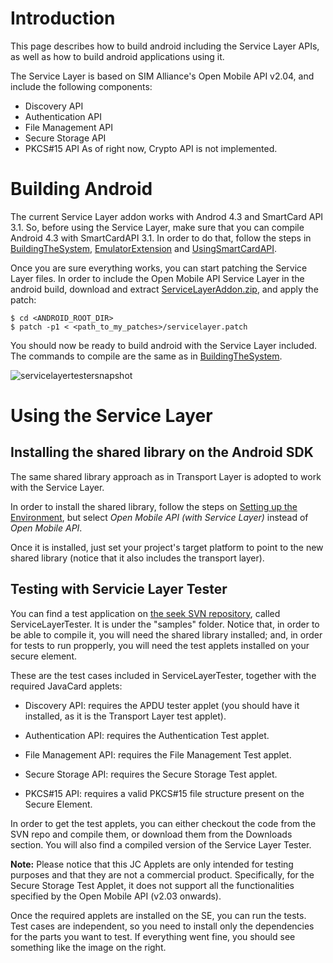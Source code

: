 # Introduction #

This page describes how to build android including the Service Layer APIs, as well as how to build android applications using it.

The Service Layer is based on SIM Alliance's Open Mobile API v2.04, and include the following components:
  * Discovery API
  * Authentication API
  * File Management API
  * Secure Storage API
  * PKCS#15 API
As of right now, Crypto API is not implemented.


# Building Android #

The current Service Layer addon works with Androd 4.3 and SmartCard API 3.1. So, before using the Service Layer, make sure that you can compile Android 4.3 with SmartCardAPI 3.1. In order to do that, follow the steps in [BuildingTheSystem](BuildingTheSystem), [EmulatorExtension](EmulatorExtension) and [UsingSmartCardAPI](UsingSmartCardAPI).

Once you are sure everything works, you can start patching the Service Layer files. In order to include the Open Mobile API Service Layer in the android build, download and extract [ServiceLayerAddon.zip](http://seek-for-android.googlecode.com/files/ServiceLayerAddon.zip), and apply the patch:
```
$ cd <ANDROID_ROOT_DIR>
$ patch -p1 < <path_to_my_patches>/servicelayer.patch
```

You should now be ready to build android with the Service Layer included. The commands to compile are the same as in [BuildingTheSystem](BuildingTheSystem).

![servicelayertestersnapshot](https://cloud.githubusercontent.com/assets/11645011/6866458/c3c251cc-d478-11e4-9702-5e584c77f690.png=250x)

# Using the Service Layer #

## Installing the shared library on the Android SDK ##
The same shared library approach as in Transport Layer is adopted to work with the Service Layer.

In order to install the shared library, follow the steps on [Setting up the Environment](https://code.google.com/p/seek-for-android/wiki/UsingSmartCardAPI#Setting_up_the_Environment), but select _Open Mobile API (with Service Layer)_ instead of _Open Mobile API_.

Once it is installed, just set your project's target platform to point to the new shared library (notice that it also includes the transport layer).

## Testing with Servicie Layer Tester ##
You can find a test application on [the seek SVN repository](https://code.google.com/p/seek-for-android/source/checkout), called ServiceLayerTester. It is under the "samples" folder. Notice that, in order to be able to compile it, you will need the shared library installed; and, in order for tests to run propperly, you will need the test applets installed on your secure element.

These are the test cases included in ServiceLayerTester, together with the required JavaCard applets:

  * Discovery API: requires the APDU tester applet (you should have it installed, as it is the Transport Layer test applet).

  * Authentication API: requires the Authentication Test applet.

  * File Management API: requires the File Management Test applet.

  * Secure Storage API: requires the Secure Storage Test applet.

  * PKCS#15 API: requires a valid PKCS#15 file structure present on the Secure Element.

In order to get the test applets, you can either checkout the code from the SVN repo and compile them, or download them from the Downloads section. You will also find a compiled version of the Service Layer Tester.

**Note:** Please notice that this JC Applets are only intended for testing purposes and that they are not a commercial product. Specifically, for the Secure Storage Test Applet, it does not support all the functionalities specified by the Open Mobile API (v2.03 onwards).

Once the required applets are installed on the SE, you can run the tests. Test cases are independent, so you need to install only the dependencies for the parts you want to test. If everything went fine, you should see something like the image on the right.